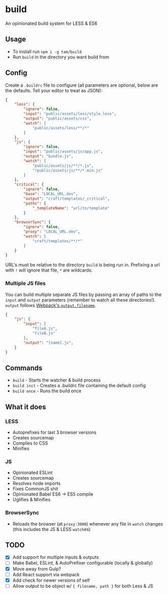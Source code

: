 # build
An opinionated build system for LESS & ES6

## Usage
- To install run `npm i -g tam/build`
- Run `build` in the directory you want build from

## Config
Create a `.buildrc` file to configure 
(all parameters are optional, below are the defaults. Tell your editor to treat as JSON):

```json
{
	"less": {
		"ignore": false,
		"input": "public/assets/less/style.less",
		"output": "public/assets/css",
		"watch": [
			"public/assets/less/**/*"
		]
	},
	"js": {
		"ignore": false,
		"input": "public/assets/js/app.js",
		"output": "bundle.js",
		"watch": [
			"public/assets/js/**/*.js",
			"!public/assets/js/**/*.min.js"
		]
	},
	"critical": {
		"ignore": false,
		"base": "LOCAL_URL.dev",
		"output": "craft/templates/_critical",
		"paths": {
			"_templateName": "url/to/template"
		}
	},
	"browserSync": {
		"ignore": false,
		"proxy": "LOCAL_URL.dev",
		"watch": [
			"craft/templates/**/*"
		]
	}
}
```

URL's must be relative to the directory `build` is being run in. Prefixing a url
with `!` will ignore that file, `*` are wildcards.

### Multiple JS files

You can build multiple separate JS files by passing an array of paths to the 
`input` and `output` parameters (remember to watch all these directories!).
`output` follows [Webpack's `output.filename`](https://webpack.js.org/configuration/output/#output-filename).

```json
{
	"js": {
		"input": [
			"fileA.js",
			"fileB.js"
		],
		"output": "[name].js",
	}
}
```

## Commands
- `build` - Starts the watcher & build process
- `build init` - Creates a .buildrc file containing the default config
- `build once` - Runs the build once

## What it does
### LESS
- Autoprefixes for last 3 browser versions
- Creates sourcemap
- Complies to CSS
- Minifies

### JS
- Opinionated ESLint
- Creates sourcemap
- Resolves node imports
- Fixes CommonJS shit
- Opinionated Babel ES6 -> ES5 compile
- Uglifies & Minifies

### BrowserSync
- Reloads the browser (at `proxy:3000`) whenever any file in `watch` changes 
(this includes the JS & LESS `watch`es) 

## TODO
- [x] Add support for multiple inputs & outputs
- [ ] Make Babel, ESLint, & AutoPrefixer configurable (locally & globally)
- [x] Move away from Gulp?
- [ ] Add React support via webpack
- [x] Add check for newer versions of self
- [ ] Allow output to be object w/ `{ filename, path }` for both Less & JS